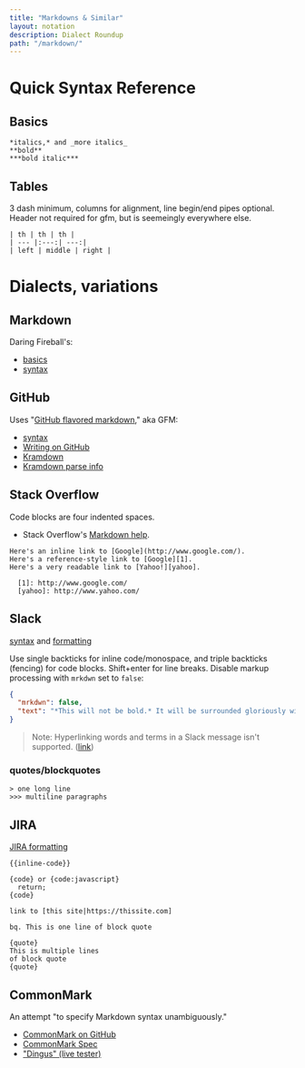 ```yaml
---
title: "Markdowns & Similar"
layout: notation
description: Dialect Roundup
path: "/markdown/"
---
```


# Quick Syntax Reference

## Basics

```
*italics,* and _more italics_
**bold**
***bold italic***
```

## Tables

3 dash minimum, columns for alignment, line begin/end pipes optional. Header not required for gfm, but is seemeingly everywhere else.

```
| th | th | th |
| --- |:---:| ---:|
| left | middle | right |
```


# Dialects, variations

## Markdown

Daring Fireball's:

- [basics](http://daringfireball.net/projects/markdown/basics)
- [syntax](http://daringfireball.net/projects/markdown/syntax)

## GitHub

Uses "[GitHub flavored markdown]( target=)," aka GFM:

- [syntax](https://help.github.com/articles/basic-writing-and-formatting-syntax/)
- [Writing on GitHub](https://help.github.com/categories/writing-on-github/)
- [Kramdown](http://kramdown.gettalong.org/)
- [Kramdown parse info](http://kramdown.gettalong.org/parser/gfm.html)


## Stack Overflow

Code blocks are four indented spaces.

- Stack Overflow's [Markdown help](http://stackoverflow.com/editing-help).

```
Here's an inline link to [Google](http://www.google.com/).
Here's a reference-style link to [Google][1].
Here's a very readable link to [Yahoo!][yahoo].

  [1]: http://www.google.com/
  [yahoo]: http://www.yahoo.com/
```



## Slack

[syntax](https://get.slack.help/hc/en-us/articles/202288908-Format-your-messages) and [formatting](https://api.slack.com/docs/message-formatting)

Use single backticks for inline code/monospace, and triple backticks (fencing) for code blocks. Shift+enter for line breaks. Disable markup processing with `mrkdwn` set to `false`:

```json
{
  "mrkdwn": false,
  "text": "*This will not be bold.* It will be surrounded gloriously with stars."
}
```

> Note: Hyperlinking words and terms in a Slack message isn't supported. ([link](https://get.slack.help/hc/en-us/articles/204399343-Sharing-links-in-Slack))

### quotes/blockquotes

```
> one long line
>>> multiline paragraphs
```


## JIRA

[JIRA formatting](https://jira.atlassian.com/secure/WikiRendererHelpAction.jspa?section=all)

```
{{inline-code}}

{code} or {code:javascript}
  return;
{code}

link to [this site|https://thissite.com]

bq. This is one line of block quote

{quote}
This is multiple lines
of block quote
{quote}
```



## CommonMark

An attempt "to specify Markdown syntax unambiguously."

- [CommonMark on GitHub](https://github.com/jgm/CommonMark)
- [CommonMark Spec](http://spec.commonmark.org/0.26/)
- ["Dingus" (live tester)](http://spec.commonmark.org/dingus/)
